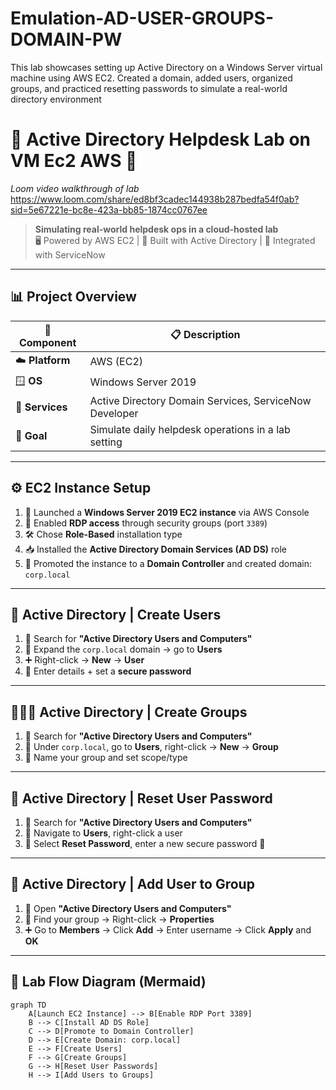 # Emulation-AD-USER-GROUPS-DOMAIN-PW
This lab showcases setting up Active Directory on a Windows Server virtual machine using AWS EC2. Created a domain, added users, organized groups, and practiced resetting passwords to simulate a real-world directory environment
# 🧠 Active Directory Helpdesk Lab on VM Ec2 AWS 🚀

_Loom video walkthrough of lab_ https://www.loom.com/share/ed8bf3cadec144938b287bedfa54f0ab?sid=5e67221e-bc8e-423a-bb85-1874cc0767ee

> **Simulating real-world helpdesk ops in a cloud-hosted lab**  
> 🖥️ Powered by AWS EC2 | 🏰 Built with Active Directory | 🎫 Integrated with ServiceNow

---

## 📊 Project Overview

| 🧩 **Component** | 📋 **Description** |
|------------------|--------------------|
| ☁️ **Platform** | AWS (EC2) |
| 🪟 **OS** | Windows Server 2019 |
| 🔧 **Services** | Active Directory Domain Services, ServiceNow Developer |
| 🎯 **Goal** | Simulate daily helpdesk operations in a lab setting |

---

## ⚙️ EC2 Instance Setup

1. 🚀 Launched a **Windows Server 2019 EC2 instance** via AWS Console  
2. 🔐 Enabled **RDP access** through security groups (port `3389`)  
3. 🛠️ Chose **Role-Based** installation type  
4. 📥 Installed the **Active Directory Domain Services (AD DS)** role  
5. 🏰 Promoted the instance to a **Domain Controller** and created domain: `corp.local`  

---

## 👥 Active Directory | Create Users

1. 🔎 Search for **"Active Directory Users and Computers"**  
2. 📂 Expand the `corp.local` domain → go to **Users**  
3. ➕ Right-click → **New** → **User**  
4. 👤 Enter details + set a **secure password**

---

## 🧑‍🤝‍🧑 Active Directory | Create Groups

1. 🔎 Search for **"Active Directory Users and Computers"**  
2. 📂 Under `corp.local`, go to **Users**, right-click → **New** → **Group**  
3. 🧱 Name your group and set scope/type

---

## 🔐 Active Directory | Reset User Password

1. 🔎 Search for **"Active Directory Users and Computers"**  
2. 📂 Navigate to **Users**, right-click a user  
3. 🔄 Select **Reset Password**, enter a new secure password 🔑

---

## 🧩 Active Directory | Add User to Group

1. 🔎 Open **"Active Directory Users and Computers"**  
2. 📂 Find your group → Right-click → **Properties**  
3. ➕ Go to **Members** → Click **Add** → Enter username → Click **Apply** and **OK**

---

## 🔁 Lab Flow Diagram (Mermaid)

```mermaid
graph TD
    A[Launch EC2 Instance] --> B[Enable RDP Port 3389]
    B --> C[Install AD DS Role]
    C --> D[Promote to Domain Controller]
    D --> E[Create Domain: corp.local]
    E --> F[Create Users]
    F --> G[Create Groups]
    G --> H[Reset User Passwords]
    H --> I[Add Users to Groups]
